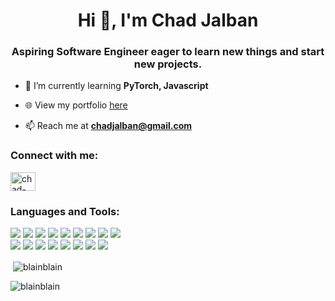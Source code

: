 <h1 align="center">Hi 👋, I'm Chad Jalban</h1>
<h3 align="center">Aspiring Software Engineer eager to learn new things and start new projects.</h3>

- 🌱 I’m currently learning **PyTorch, Javascript**

- 🌐 View my portfolio [here](https://chadjalban.vercel.app)

- 📫 Reach me at **chadjalban@gmail.com**

<h3 align="left">Connect with me:</h3>
<p align="left">
<a href="https://linkedin.com/in/chad-jalban-671351169" target="blank"><img align="center" src="https://raw.githubusercontent.com/rahuldkjain/github-profile-readme-generator/master/src/images/icons/Social/linked-in-alt.svg" alt="chad-jalban-671351169" height="30" width="40" /></a>
</p>

<h3 align="left">Languages and Tools:</h3>
<p align="left">
  <a href="https://www.arduino.cc/" title="Arduino"><img src="https://skillicons.dev/icons?i=arduino"></a>
  <a href="https://www.gnu.org/software/bash/" title="Bash"><img src="https://skillicons.dev/icons?i=bash"></a>
  <a href="https://getbootstrap.com/" title="Bootstrap"><img src="https://skillicons.dev/icons?i=bootstrap"></a>
  <a href="https://isocpp.org/" title="C++"><img src="https://skillicons.dev/icons?i=cpp"></a>
  <a href="https://developer.mozilla.org/en-US/docs/Web/CSS" title="CSS"><img src="https://skillicons.dev/icons?i=css"></a>
  <a href="https://firebase.google.com/" title="Firebase"><img src="https://skillicons.dev/icons?i=firebase"></a>
  <a href="https://git-scm.com/" title="Git"><img src="https://skillicons.dev/icons?i=git"></a>
  <a href="https://www.heroku.com/" title="Heroku"><img src="https://skillicons.dev/icons?i=heroku"></a>
  <a href="https://developer.mozilla.org/en-US/docs/Web/HTML" title="HTML"><img src="https://skillicons.dev/icons?i=html"></a><br>
  <a href="https://www.java.com/" title="Java"><img src="https://skillicons.dev/icons?i=java"></a>
  <a href="https://developer.mozilla.org/en-US/docs/Web/JavaScript" title="JavaScript"><img src="https://skillicons.dev/icons?i=js"></a>
  <a href="https://www.linux.org/" title="Linux"><img src="https://skillicons.dev/icons?i=linux"></a>
  <a href="https://www.mathworks.com/products/matlab.html" title="MATLAB"><img src="https://skillicons.dev/icons?i=matlab"></a>
  <a href="https://nodejs.org/" title="Node.js"><img src="https://skillicons.dev/icons?i=nodejs"></a>
  <a href="https://www.python.org/" title="Python"><img src="https://skillicons.dev/icons?i=py"></a>
  <a href="https://pytorch.org/" title="PyTorch"><img src="https://skillicons.dev/icons?i=pytorch"></a>
  <a href="https://reactjs.org/" title="React"><img src="https://skillicons.dev/icons?i=react"></a>
</p>

<p>&nbsp;<img align="center" src="https://github-readme-stats.vercel.app/api?username=blainblain&show_icons=true&theme=tokyonight&locale=en" alt="blainblain" /></p>
<p><img align="center" src="https://github-readme-streak-stats.herokuapp.com/?user=blainblain&theme=dark" alt="blainblain" /></p>

